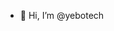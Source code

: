 - 👋 Hi, I’m @yebotech


<!---
yebotech/yebotech is a ✨ special ✨ repository because its `README.md` (this file) appears on your GitHub profile.
You can click the Preview link to take a look at your changes.
--->
